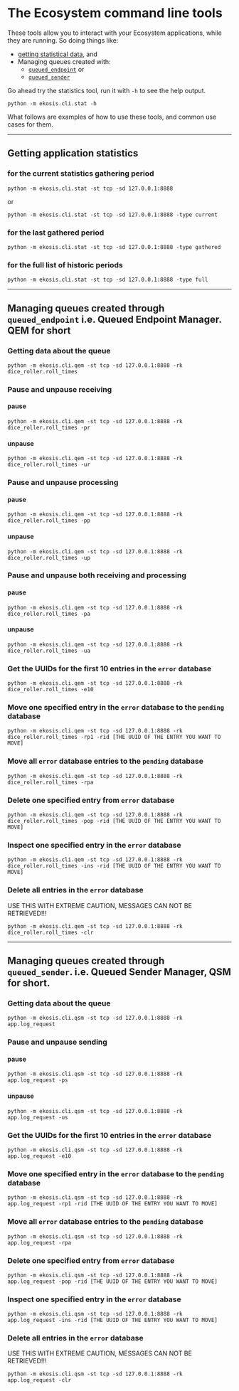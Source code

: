 # The Ecosystem command line tools

These tools allow you to interact with your Ecosystem applications, while they
are running. So doing things like:
- [getting statistical data](#getting-application-statistics), and
- Managing queues created with:
  - [`queued_endpoint`](#managing-queues-created-through-queued_endpoint-ie-queued-endpoint-manager-qem-for-short) or
  - [`queued_sender`](#managing-queues-created-through-queued_sender-ie-queued-sender-manager-qsm-for-short)

Go ahead try the statistics tool, run it with `-h` to see the help output.

```shell
python -m ekosis.cli.stat -h
```

What follows are examples of how to use these tools, and common use cases for them.

---
## Getting application statistics
### for the current statistics gathering period
```shell
python -m ekosis.cli.stat -st tcp -sd 127.0.0.1:8888
```
or
```shell
python -m ekosis.cli.stat -st tcp -sd 127.0.0.1:8888 -type current
```
### for the last gathered period
```shell
python -m ekosis.cli.stat -st tcp -sd 127.0.0.1:8888 -type gathered
```
### for the full list of historic periods
```shell
python -m ekosis.cli.stat -st tcp -sd 127.0.0.1:8888 -type full
```

---
## Managing queues created through `queued_endpoint` i.e. Queued Endpoint Manager. QEM for short
### Getting data about the queue
```shell
python -m ekosis.cli.qem -st tcp -sd 127.0.0.1:8888 -rk dice_roller.roll_times
```

### Pause and unpause receiving
#### pause
```shell
python -m ekosis.cli.qem -st tcp -sd 127.0.0.1:8888 -rk dice_roller.roll_times -pr
```
#### unpause
```shell
python -m ekosis.cli.qem -st tcp -sd 127.0.0.1:8888 -rk dice_roller.roll_times -ur
```

### Pause and unpause processing
#### pause
```shell
python -m ekosis.cli.qem -st tcp -sd 127.0.0.1:8888 -rk dice_roller.roll_times -pp
```
#### unpause
```shell
python -m ekosis.cli.qem -st tcp -sd 127.0.0.1:8888 -rk dice_roller.roll_times -up
```

### Pause and unpause both receiving and processing
#### pause
```shell
python -m ekosis.cli.qem -st tcp -sd 127.0.0.1:8888 -rk dice_roller.roll_times -pa
```
#### unpause
```shell
python -m ekosis.cli.qem -st tcp -sd 127.0.0.1:8888 -rk dice_roller.roll_times -ua
```

### Get the UUIDs for the first 10 entries in the `error` database
```shell
python -m ekosis.cli.qem -st tcp -sd 127.0.0.1:8888 -rk dice_roller.roll_times -e10
```

### Move one specified entry in the `error` database to the `pending` database
```shell
python -m ekosis.cli.qem -st tcp -sd 127.0.0.1:8888 -rk dice_roller.roll_times -rp1 -rid [THE UUID OF THE ENTRY YOU WANT TO MOVE]
```

### Move all `error` database entries to the `pending` database
```shell
python -m ekosis.cli.qem -st tcp -sd 127.0.0.1:8888 -rk dice_roller.roll_times -rpa
```

### Delete one specified entry from `error` database
```shell
python -m ekosis.cli.qem -st tcp -sd 127.0.0.1:8888 -rk dice_roller.roll_times -pop -rid [THE UUID OF THE ENTRY YOU WANT TO MOVE]
```

### Inspect one specified entry in the `error` database
```shell
python -m ekosis.cli.qem -st tcp -sd 127.0.0.1:8888 -rk dice_roller.roll_times -ins -rid [THE UUID OF THE ENTRY YOU WANT TO MOVE]
```

### Delete all entries in the `error` database
USE THIS WITH EXTREME CAUTION, MESSAGES CAN NOT BE RETRIEVED!!!
```shell
python -m ekosis.cli.qem -st tcp -sd 127.0.0.1:8888 -rk dice_roller.roll_times -clr
```

---
## Managing queues created through `queued_sender`. i.e. Queued Sender Manager, QSM for short.

### Getting data about the queue
```shell
python -m ekosis.cli.qsm -st tcp -sd 127.0.0.1:8888 -rk app.log_request
```

### Pause and unpause sending
#### pause
```shell
python -m ekosis.cli.qsm -st tcp -sd 127.0.0.1:8888 -rk app.log_request -ps
```
#### unpause
```shell
python -m ekosis.cli.qsm -st tcp -sd 127.0.0.1:8888 -rk app.log_request -us
```

### Get the UUIDs for the first 10 entries in the `error` database
```shell
python -m ekosis.cli.qsm -st tcp -sd 127.0.0.1:8888 -rk app.log_request -e10
```

### Move one specified entry in the `error` database to the `pending` database
```shell
python -m ekosis.cli.qsm -st tcp -sd 127.0.0.1:8888 -rk app.log_request -rp1 -rid [THE UUID OF THE ENTRY YOU WANT TO MOVE]
```

### Move all `error` database entries to the `pending` database
```shell
python -m ekosis.cli.qsm -st tcp -sd 127.0.0.1:8888 -rk app.log_request -rpa
```

### Delete one specified entry from `error` database
```shell
python -m ekosis.cli.qsm -st tcp -sd 127.0.0.1:8888 -rk app.log_request -pop -rid [THE UUID OF THE ENTRY YOU WANT TO MOVE]
```

### Inspect one specified entry in the `error` database
```shell
python -m ekosis.cli.qsm -st tcp -sd 127.0.0.1:8888 -rk app.log_request -ins -rid [THE UUID OF THE ENTRY YOU WANT TO MOVE]
```

### Delete all entries in the `error` database
USE THIS WITH EXTREME CAUTION, MESSAGES CAN NOT BE RETRIEVED!!!
```shell
python -m ekosis.cli.qsm -st tcp -sd 127.0.0.1:8888 -rk app.log_request -clr
```
